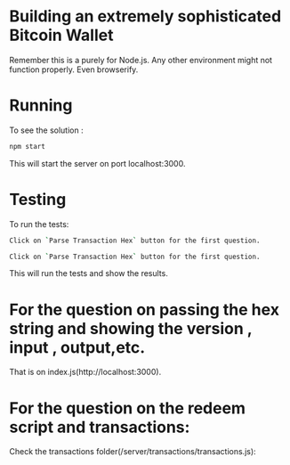 # Building an extremely sophisticated Bitcoin Wallet
  Remember this is a purely for Node.js. Any other environment might not function properly.
  Even browserify.
  
# Running
  To see the solution :
  ```bash
  npm start
  ```
  This will start the server on port localhost:3000.

# Testing
  To run the tests:
  ```bash
  Click on `Parse Transaction Hex` button for the first question.
  ```
  ```bash
  Click on `Parse Transaction Hex` button for the first question.
  ```
  This will run the tests and show the results.

# For the question on passing the hex string and showing the version , input , output,etc. 
  That is on index.js(http://localhost:3000).

# For the question on the redeem script and transactions:
  Check the transactions folder(/server/transactions/transactions.js):
